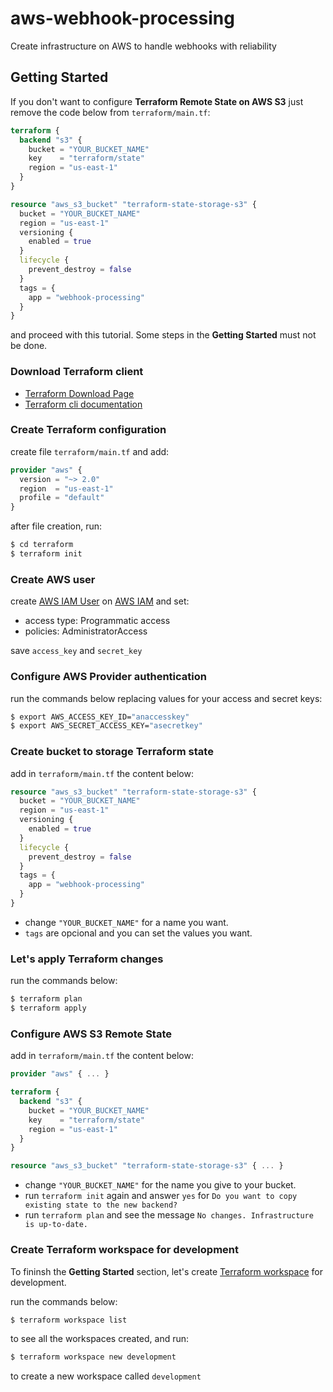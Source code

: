 # aws-webhook-processing
Create infrastructure on AWS to handle webhooks with reliability

## Getting Started

If you don't want to configure **Terraform Remote State on AWS S3** just remove the code below from `terraform/main.tf`:

```terraform
terraform {
  backend "s3" {
    bucket = "YOUR_BUCKET_NAME"
    key    = "terraform/state"
    region = "us-east-1"
  }
}

resource "aws_s3_bucket" "terraform-state-storage-s3" {
  bucket = "YOUR_BUCKET_NAME"
  region = "us-east-1"
  versioning {
    enabled = true
  }
  lifecycle {
    prevent_destroy = false
  }
  tags = {
    app = "webhook-processing"
  }
}
```

and proceed with this tutorial.
Some steps in the **Getting Started** must not be done.

### Download Terraform client

- [Terraform Download Page](https://www.terraform.io/downloads.html)
- [Terraform cli documentation](https://www.terraform.io/docs/cli-index.html)

### Create Terraform configuration

create file `terraform/main.tf` and add:

```terraform
provider "aws" {
  version = "~> 2.0"
  region  = "us-east-1"
  profile = "default"
}
```

after file creation, run:

```sh
$ cd terraform
$ terraform init
```

### Create AWS user

create [AWS IAM User](https://docs.aws.amazon.com/IAM/latest/UserGuide/id_users.html) on [AWS IAM](https://aws.amazon.com/pt/iam/) and set:

- access type: Programmatic access
- policies: AdministratorAccess

save `access_key` and `secret_key`


### Configure AWS Provider authentication

run the commands below replacing values for your access and secret keys:

```sh
$ export AWS_ACCESS_KEY_ID="anaccesskey"
$ export AWS_SECRET_ACCESS_KEY="asecretkey"
```

### Create bucket to storage Terraform state

add in `terraform/main.tf` the content below:

```terraform
resource "aws_s3_bucket" "terraform-state-storage-s3" {
  bucket = "YOUR_BUCKET_NAME"
  region = "us-east-1"
  versioning {
    enabled = true
  }
  lifecycle {
    prevent_destroy = false
  }
  tags = {
    app = "webhook-processing"
  }
}
```

- change `"YOUR_BUCKET_NAME"` for a name you want.
- `tags` are opcional and you can set the values you want.

### Let's apply Terraform changes

run the commands below:

```sh
$ terraform plan
$ terraform apply
```

### Configure AWS S3 Remote State

add in `terraform/main.tf` the content below:

```terraform
provider "aws" { ... }

terraform {
  backend "s3" {
    bucket = "YOUR_BUCKET_NAME"
    key    = "terraform/state"
    region = "us-east-1"
  }
}

resource "aws_s3_bucket" "terraform-state-storage-s3" { ... }
```

- change `"YOUR_BUCKET_NAME"` for the name you give to your bucket.
- run `terraform init` again and answer `yes` for `Do you want to copy existing state to the new backend?`
- run `terraform plan` and see the message `No changes. Infrastructure is up-to-date.`

### Create Terraform workspace for development

To fininsh the **Getting Started** section, let's create [Terraform workspace](https://www.terraform.io/docs/state/workspaces.html) for development.

run the commands below:

```sh
$ terraform workspace list
```

to see all the workspaces created, and run:

```sh
$ terraform workspace new development
```

to create a new workspace called `development`